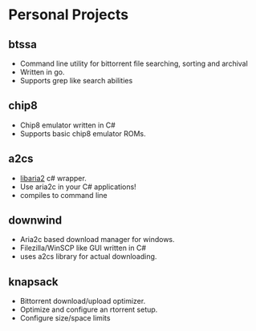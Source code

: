 # Personal Projects

## btssa
- Command line utility for bittorrent file searching, sorting and archival
- Written in go.
- Supports grep like search abilities

## chip8
- Chip8 emulator written in C#
- Supports basic chip8 emulator ROMs.

## a2cs
- [libaria2](https://aria2.github.io/) c# wrapper.
- Use aria2c in your C# applications!
- compiles to command line 

## downwind
- Aria2c based download manager for windows.
- Filezilla/WinSCP like GUI written in C#
- uses a2cs library for actual downloading.

## knapsack
- Bittorrent download/upload optimizer.
- Optimize and configure an rtorrent setup.
- Configure size/space limits 